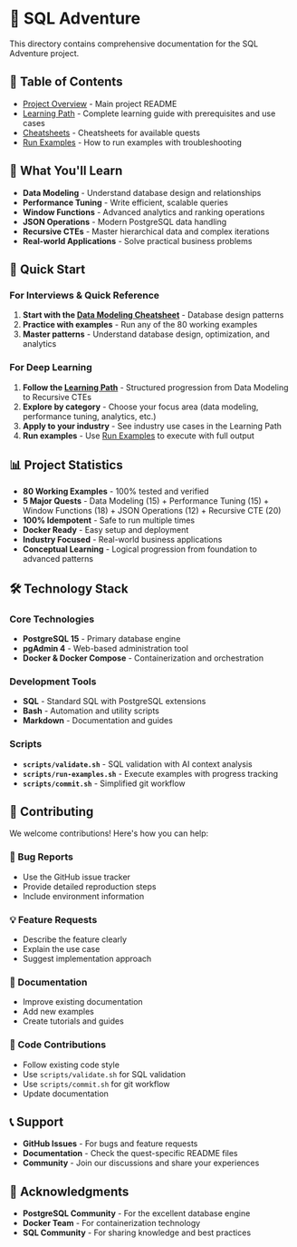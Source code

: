 # 🧭 SQL Adventure

This directory contains comprehensive documentation for the SQL Adventure project.

## 📖 Table of Contents

- [Project Overview](./README.md) - Main project README
- [Learning Path](./docs/learning-path.md) - Complete learning guide with prerequisites and use cases
- [Cheatsheets](./docs/cheatsheets) - Cheatsheets for available quests
- [Run Examples](./docs/run-examples.md) - How to run examples with troubleshooting

## 🎯 What You'll Learn

- **Data Modeling** - Understand database design and relationships
- **Performance Tuning** - Write efficient, scalable queries
- **Window Functions** - Advanced analytics and ranking operations
- **JSON Operations** - Modern PostgreSQL data handling
- **Recursive CTEs** - Master hierarchical data and complex iterations
- **Real-world Applications** - Solve practical business problems

## 🚀 Quick Start

### For Interviews & Quick Reference
1. **Start with the [Data Modeling Cheatsheet](./docs/cheatsheets/data-modeling.md)** - Database design patterns
2. **Practice with examples** - Run any of the 80 working examples
3. **Master patterns** - Understand database design, optimization, and analytics

### For Deep Learning
1. **Follow the [Learning Path](./docs/learning-path.md)** - Structured progression from Data Modeling to Recursive CTEs
2. **Explore by category** - Choose your focus area (data modeling, performance tuning, analytics, etc.)
3. **Apply to your industry** - See industry use cases in the Learning Path
4. **Run examples** - Use [Run Examples](./docs/run-examples.md) to execute with full output

## 📊 Project Statistics

- **80 Working Examples** - 100% tested and verified
- **5 Major Quests** - Data Modeling (15) + Performance Tuning (15) + Window Functions (18) + JSON Operations (12) + Recursive CTE (20)
- **100% Idempotent** - Safe to run multiple times
- **Docker Ready** - Easy setup and deployment
- **Industry Focused** - Real-world business applications
- **Conceptual Learning** - Logical progression from foundation to advanced patterns

## 🛠️ Technology Stack

### Core Technologies
- **PostgreSQL 15** - Primary database engine
- **pgAdmin 4** - Web-based administration tool
- **Docker & Docker Compose** - Containerization and orchestration

### Development Tools
- **SQL** - Standard SQL with PostgreSQL extensions
- **Bash** - Automation and utility scripts
- **Markdown** - Documentation and guides

### Scripts
- **`scripts/validate.sh`** - SQL validation with AI context analysis
- **`scripts/run-examples.sh`** - Execute examples with progress tracking
- **`scripts/commit.sh`** - Simplified git workflow

## 🤝 Contributing

We welcome contributions! Here's how you can help:

### 🐛 Bug Reports
- Use the GitHub issue tracker
- Provide detailed reproduction steps
- Include environment information

### 💡 Feature Requests
- Describe the feature clearly
- Explain the use case
- Suggest implementation approach

### 📝 Documentation
- Improve existing documentation
- Add new examples
- Create tutorials and guides

### 🔧 Code Contributions
- Follow existing code style
- Use `scripts/validate.sh` for SQL validation
- Use `scripts/commit.sh` for git workflow
- Update documentation

## 📞 Support

- **GitHub Issues** - For bugs and feature requests
- **Documentation** - Check the quest-specific README files
- **Community** - Join our discussions and share your experiences

## 🙏 Acknowledgments

- **PostgreSQL Community** - For the excellent database engine
- **Docker Team** - For containerization technology
- **SQL Community** - For sharing knowledge and best practices
